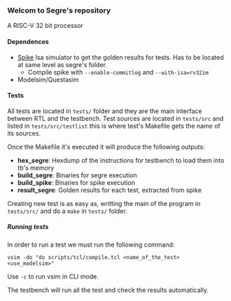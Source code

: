 ### Welcom to Segre's repository

A RISC-V 32 bit processor

#### Dependences
 - [Spike](https://github.com/riscv/riscv-isa-sim) Isa simulator to get the golden results for tests. Has to be located at same level as segre's folder.
   - Compile spike with `--enable-commitlog` and `--with-isa=rv32im`
 - Modelsim/Questasim

#### Tests
All tests are located in `tests/` folder and they are the main interface between RTL and the testbench. Test sources are located in `tests/src` and listed in `tests/src/testlist` this is where test's Makefile gets the name of its sources.

Once the Makefile it's executed it will produce the following outputs:
 - **hex_segre**: Hexdump of the instructions for testbench to load them into tb's memory
 - **build_segre**: Binaries for segre execution
 - **build_spike**: Binaries for spike execution
 - **result_segre**: Golden results for each test, extracted from spike
 
 Creating new test is as easy as, writting the main of the program in `tests/src/` and do a `make` in `tests/` folder.
 
 ##### Running tests
 In order to run a test we must run the following command:
 
 `vsim -do "do scripts/tcl/compile.tcl <name_of_the_test> <use_modelsim>"`
 
 Use `-c` to run vsim in CLI mode.
 
 The testbench will run all the test and check the results automatically.
